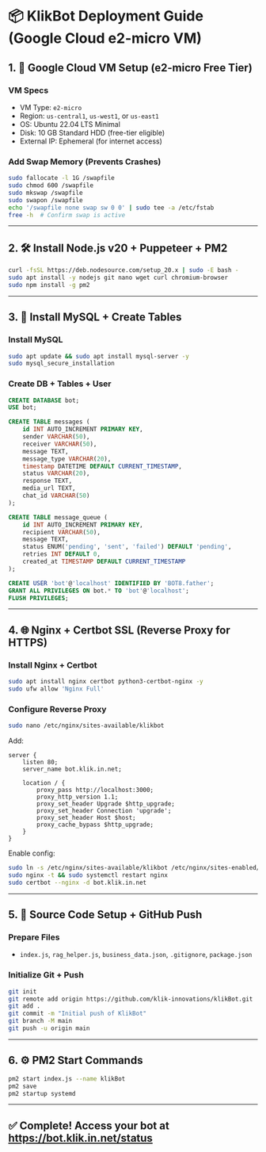 
# 📦 KlikBot Deployment Guide (Google Cloud e2-micro VM)

## 1. 🔧 Google Cloud VM Setup (e2-micro Free Tier)
### VM Specs
- VM Type: `e2-micro`
- Region: `us-central1`, `us-west1`, or `us-east1`
- OS: Ubuntu 22.04 LTS Minimal
- Disk: 10 GB Standard HDD (free-tier eligible)
- External IP: Ephemeral (for internet access)

### Add Swap Memory (Prevents Crashes)
```bash
sudo fallocate -l 1G /swapfile
sudo chmod 600 /swapfile
sudo mkswap /swapfile
sudo swapon /swapfile
echo '/swapfile none swap sw 0 0' | sudo tee -a /etc/fstab
free -h  # Confirm swap is active
```

---

## 2. 🛠️ Install Node.js v20 + Puppeteer + PM2
```bash
curl -fsSL https://deb.nodesource.com/setup_20.x | sudo -E bash -
sudo apt install -y nodejs git nano wget curl chromium-browser
sudo npm install -g pm2
```

---

## 3. 🐬 Install MySQL + Create Tables
### Install MySQL
```bash
sudo apt update && sudo apt install mysql-server -y
sudo mysql_secure_installation
```

### Create DB + Tables + User
```sql
CREATE DATABASE bot;
USE bot;

CREATE TABLE messages (
    id INT AUTO_INCREMENT PRIMARY KEY,
    sender VARCHAR(50),
    receiver VARCHAR(50),
    message TEXT,
    message_type VARCHAR(20),
    timestamp DATETIME DEFAULT CURRENT_TIMESTAMP,
    status VARCHAR(20),
    response TEXT,
    media_url TEXT,
    chat_id VARCHAR(50)
);

CREATE TABLE message_queue (
    id INT AUTO_INCREMENT PRIMARY KEY,
    recipient VARCHAR(50),
    message TEXT,
    status ENUM('pending', 'sent', 'failed') DEFAULT 'pending',
    retries INT DEFAULT 0,
    created_at TIMESTAMP DEFAULT CURRENT_TIMESTAMP
);

CREATE USER 'bot'@'localhost' IDENTIFIED BY 'BOT8.father';
GRANT ALL PRIVILEGES ON bot.* TO 'bot'@'localhost';
FLUSH PRIVILEGES;
```

---

## 4. 🌐 Nginx + Certbot SSL (Reverse Proxy for HTTPS)
### Install Nginx + Certbot
```bash
sudo apt install nginx certbot python3-certbot-nginx -y
sudo ufw allow 'Nginx Full'
```

### Configure Reverse Proxy
```bash
sudo nano /etc/nginx/sites-available/klikbot
```

Add:
```nginx
server {
    listen 80;
    server_name bot.klik.in.net;

    location / {
        proxy_pass http://localhost:3000;
        proxy_http_version 1.1;
        proxy_set_header Upgrade $http_upgrade;
        proxy_set_header Connection 'upgrade';
        proxy_set_header Host $host;
        proxy_cache_bypass $http_upgrade;
    }
}
```

Enable config:
```bash
sudo ln -s /etc/nginx/sites-available/klikbot /etc/nginx/sites-enabled/
sudo nginx -t && sudo systemctl restart nginx
sudo certbot --nginx -d bot.klik.in.net
```

---

## 5. 🧩 Source Code Setup + GitHub Push
### Prepare Files
- `index.js`, `rag_helper.js`, `business_data.json`, `.gitignore`, `package.json`

### Initialize Git + Push
```bash
git init
git remote add origin https://github.com/klik-innovations/klikBot.git
git add .
git commit -m "Initial push of KlikBot"
git branch -M main
git push -u origin main
```

---

## 6. ⚙️ PM2 Start Commands
```bash
pm2 start index.js --name klikBot
pm2 save
pm2 startup systemd
```

---

## ✅ Complete! Access your bot at https://bot.klik.in.net/status
